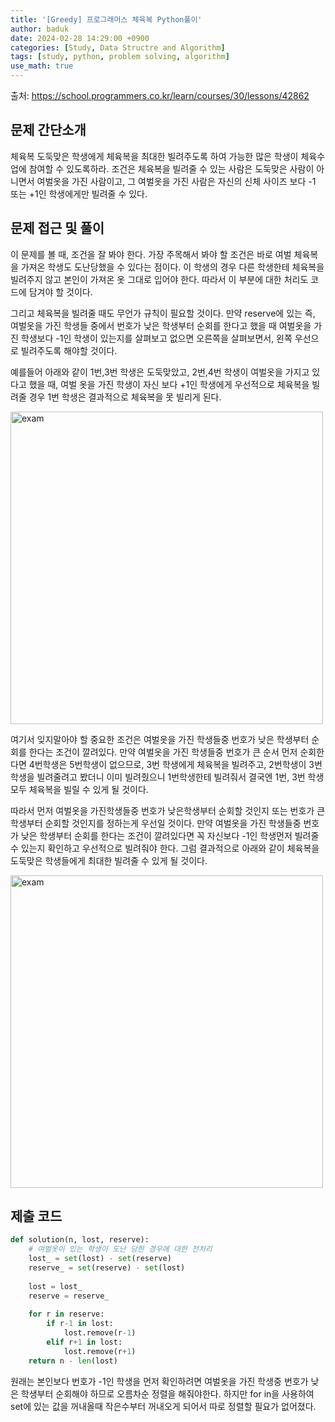 ```yaml
---
title: '[Greedy] 프로그래머스 체육복 Python풀이'
author: baduk
date: 2024-02-28 14:29:00 +0900
categories: [Study, Data Structre and Algorithm]
tags: [study, python, problem solving, algorithm]
use_math: true
---
```

출처:
<https://school.programmers.co.kr/learn/courses/30/lessons/42862>

## 문제 간단소개
체육복 도둑맞은 학생에게 체육복을 최대한 빌려주도록 하여 가능한 많은 학생이 체육수업에 참여할 수 있도록하라. 조건은 체육복을 빌려줄 수 있는 사람은 도둑맞은 사람이 아니면서 여벌옷을 가진 사람이고, 그 여벌옷을 가진 사람은 자신의 신체 사이즈 보다 -1 또는 +1인 학생에게만 빌려줄 수 있다.

## 문제 접근 및 풀이
이 문제를 볼 때, 조건을 잘 봐야 한다. 가장 주목해서 봐야 할 조건은 바로 여벌 체육복을 가져온 학생도 도난당했을 수 있다는 점이다. 이 학생의 경우 다른 학생한테 체육복을 빌려주지 않고 본인이 가져온 옷 그대로 입어야 한다. 따라서 이 부분에 대한 처리도 코드에 담겨야 할 것이다.

그리고 체육복을 빌려줄 때도 무언가 규칙이 필요할 것이다. 만약 reserve에 있는 즉, 여벌옷을 가진 학생들 중에서 번호가 낮은 학생부터 순회를 한다고 했을 때 여벌옷을 가진 학생보다 -1인 학생이 있는지를 살펴보고 없으면 오른쪽을 살펴보면서, 왼쪽 우선으로 빌려주도록 해야할 것이다.

예를들어 아래와 같이 1번,3번 학생은 도둑맞았고, 2번,4번 학생이 여벌옷을 가지고 있다고 했을 때, 여벌 옷을 가진 학생이 자신 보다 +1인 학생에게 우선적으로 체육복을 빌려줄 경우 1번 학생은 결과적으로 체육복을 못 빌리게 된다.

<img src ='https://lh3.googleusercontent.com/pw/AP1GczNnYroJYwY_Pz64zama0-eLtOm6gHMVX9emuBHZcQ-OReaAiSHPLRls5bbbvI-ym9L5lho_aJQyfMRszXm6eBiBwfkv-OboYmvvvep2qGok-Usxa1TZ8D9EXyEFOmaypiCFFkgltBVECIcZVqcjDV9x=w844-h520-s-no-gm?authuser=0' width=500 alt='exam'>

여기서 잊지말아야 할 중요한 조건은 여벌옷을 가진 학생들중 번호가 낮은 학생부터 순회를 한다는 조건이 깔려있다. 만약 여벌옷을 가진 학생들중 번호가 큰 순서 먼저 순회한다면 4번학생은 5번학생이 없으므로, 3번 학생에게 체육복을 빌려주고, 2번학생이 3번학생을 빌려줄려고 봤더니 이미 빌려줬으니 1번학생한테 빌려줘서 결국엔 1번, 3번 학생 모두 체육복을 빌릴 수 있게 될 것이다.

따라서 먼저 여벌옷을 가진학생들중 번호가 낮은학생부터 순회할 것인지 또는 번호가 큰 학생부터 순회할 것인지를 정하는게 우선일 것이다. 만약 여벌옷을 가진 학생들중 번호가 낮은 학생부터 순회를 한다는 조건이 깔려있다면 꼭 자신보다 -1인 학생먼저 빌려줄 수 있는지 확인하고 우선적으로 빌려줘야 한다. 그럼 결과적으로 아래와 같이 체육복을 도둑맞은 학생들에게 최대한 빌려줄 수 있게 될 것이다.

<img src ='https://lh3.googleusercontent.com/pw/AP1GczPKLAy87grIxzeMZe_CC6-gT730fsi2uDhCOyIGDnF76FcVOXG4ljcig7amQlI0oAxqSJa-44iNpJ1pOkBcNgrYDdq-2PZ_SZvI0Ed7-1K2gHpx8j_idUgTrf5vJZRmgLWdMrNrogJZrnbvkM8HkDog=w796-h618-s-no-gm?authuser=0' width=500 alt='exam'>

## 제출 코드
```python
def solution(n, lost, reserve):
    # 여벌옷이 있는 학생이 도난 당한 경우에 대한 전처리
    lost_ = set(lost) - set(reserve)
    reserve_ = set(reserve) - set(lost)
    
    lost = lost_
    reserve = reserve_
    
    for r in reserve:
        if r-1 in lost:
            lost.remove(r-1)
        elif r+1 in lost:
            lost.remove(r+1)
    return n - len(lost)
```

원래는 본인보다 번호가 -1인 학생을 먼저 확인하려면 여벌옷을 가진 학생중 번호가 낮은 학생부터 순회해야 하므로 오름차순 정렬을 해줘야한다. 하지만 for in을 사용하여 set에 있는 값을 꺼내올때 작은수부터 꺼내오게 되어서 따로 정렬할 필요가 없어졌다.